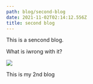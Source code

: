 ```yaml
---
path: blog/second-blog
date: 2021-11-02T02:14:12.556Z
title: second blog
---
```

This is a sencond blog.



What is iwrong with it?





![](assets/test.jpg)

This is my 2nd blog